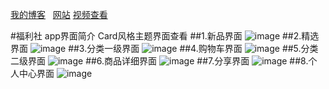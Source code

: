 
[我的博客](http://m.blog.csdn.net/blog/index?username=guzuoi)  
[网站](https://hubangmao.github.io/)
[视频查看](http://v.youku.com/v_show/id_XMTY5NTYxMzE0NA==.html?from=y1.7-2)

#福利社 app界面简介 Card风格主题界面查看
##1.新品界面
![image](https://github.com/hubangmao/FuLiCenter/blob/fulicenter/image/card_1.jpg)
##2.精选界面
![image](https://github.com/hubangmao/FuLiCenter/blob/fulicenter/image/card_2.jpg)
##3.分类一级界面
![image](https://github.com/hubangmao/FuLiCenter/blob/fulicenter/image/card_3.jpg)
##4.购物车界面
![image](https://github.com/hubangmao/FuLiCenter/blob/fulicenter/image/card_4.jpg)
##5.分类二级界面
![image](https://github.com/hubangmao/FuLiCenter/blob/fulicenter/image/card_5.jpg)
##6.商品详细界面
![image](https://github.com/hubangmao/FuLiCenter/blob/fulicenter/image/card_6.jpg)
##7.分享界面
![image](https://github.com/hubangmao/FuLiCenter/blob/fulicenter/image/card_7.jpg)
##8.个人中心界面
![image](https://github.com/hubangmao/FuLiCenter/blob/fulicenter/image/card_8.jpg)


